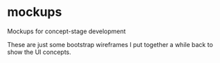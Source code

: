 mockups
=======

Mockups for concept-stage development

These are just some bootstrap wireframes I put together a while back to show the UI concepts.
